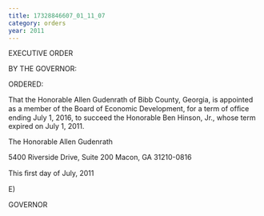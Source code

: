 ```yaml
---
title: 17328846607_01_11_07
category: orders
year: 2011
---
```

 

EXECUTIVE ORDER

BY THE GOVERNOR:

ORDERED:

That the Honorable Allen Gudenrath of Bibb County, Georgia, is
appointed as a member of the Board of Economic Development, for
a term of ofﬁce ending July 1, 2016, to succeed the Honorable Ben
Hinson, Jr., whose term expired on July 1, 2011.

The Honorable Allen Gudenrath

5400 Riverside Drive, Suite 200
Macon, GA 31210-0816

This ﬁrst day of July, 2011

E)

GOVERNOR

